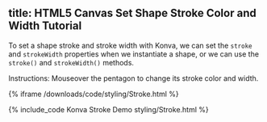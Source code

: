 title: HTML5 Canvas Set Shape Stroke Color and Width Tutorial
---

To set a shape stroke and stroke width with Konva, we can set the `stroke` and `strokeWidth` properties when we instantiate a shape, or we can use the `stroke()` and `strokeWidth()` methods.

Instructions: Mouseover the pentagon to change its stroke color and width.

{% iframe /downloads/code/styling/Stroke.html %}

{% include_code Konva Stroke Demo styling/Stroke.html %}